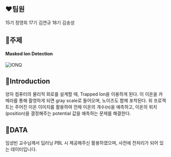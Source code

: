 ## ❤️팀원


15기 정영희 17기 김연규 18기 김송성

## 💚주제


#### Masked Ion Detection
![IONQ](https://github.com/KU-BIG/KUBIG_2023_FALL/assets/120544973/b5644ae9-1880-4874-a363-a27e208284e6)


## 💛Introduction


 양자 컴퓨터의 물리적 회로를 설계할 때, Trapped Ion을 이용하게 된다. 이 이온을 카메라를 통해 촬영하게 되면 gray scale로 들어오며, 노이즈도 함께 포착된다.
 위 프로젝트는 주어진 이온 이미지를 활용하여 전체 이온의 개수(n)을 예측하고, 이온의 위치(position)을 결정해주는 potential 값을 예측하는 문제를 해결한다. 


## 💜DATA


임성빈 교수님께서 딥러닝 PBL 시 제공해주신 활용하였으며, 사전에 전처리가 되어 있는 데이터입니다.
